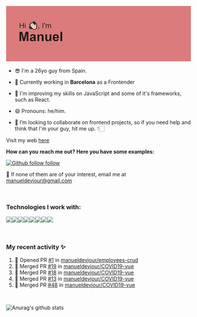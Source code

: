 <img src="https://github.com/manueldevjour/manueldevjour/blob/master/header.png?raw=true">


- 😎 I'm a 26yo guy from Spain.

- 🔭 Currently working in **Barcelona** as a Frontender

- 🌱 I'm improving my skills on JavaScript and some of it's frameworks, such as React.

- 😄 Pronouns: he/him.

- 👯 I’m looking to collaborate on frontend projects, so if you need help and think that I'm your guy, hit me up. 👇🏻

Visit my web [here]([here](https://manuelcerezo.vercel.app/))

**How can you reach me out? Here you have some examples:**

[![Github follow follow](https://img.shields.io/github/followers/manueldevjour?label=Follow&style=social)](https://www.github.com/manueldevjour)

:email: If none of them are of your interest, email me at manueldevjour@gmail.com

<br>


### **Technologies I work with:**

<img src="https://img.shields.io/badge/git%20-%23F05033.svg?&style=for-the-badge&logo=git&logoColor=white"/><img src="https://img.shields.io/badge/html5%20-%23E34F26.svg?&style=for-the-badge&logo=html5&logoColor=white"/><img src="https://img.shields.io/badge/css3%20-%231572B6.svg?&style=for-the-badge&logo=css3&logoColor=white"/><img src="https://img.shields.io/badge/javascript%20-%23323330.svg?&style=for-the-badge&logo=javascript&logoColor=%23F7DF1E"/><img src="https://img.shields.io/badge/typescript%20-%23007ACC.svg?&style=for-the-badge&logo=typescript&logoColor=white"/><img src="https://img.shields.io/badge/react%20-%2320232a.svg?&style=for-the-badge&logo=react&logoColor=%2361DAFB"/><img src="https://img.shields.io/badge/node.js%20-%2343853D.svg?&style=for-the-badge&logo=node.js&logoColor=white"/><img src="https://img.shields.io/badge/nestjs%20-%23E0234E.svg?&style=for-the-badge&logo=nestjs&logoColor=white" />


<br>

### My recent activity ✨

<!--START_SECTION:activity-->
1. 💪 Opened PR [#1](https://github.com/manueldevjour/employees-crud/pull/1) in [manueldevjour/employees-crud](https://github.com/manueldevjour/employees-crud)
2. 🎉 Merged PR [#19](https://github.com/manueldevjour/COVID19-vue/pull/19) in [manueldevjour/COVID19-vue](https://github.com/manueldevjour/COVID19-vue)
3. 🎉 Merged PR [#18](https://github.com/manueldevjour/COVID19-vue/pull/18) in [manueldevjour/COVID19-vue](https://github.com/manueldevjour/COVID19-vue)
4. 🎉 Merged PR [#13](https://github.com/manueldevjour/COVID19-vue/pull/13) in [manueldevjour/COVID19-vue](https://github.com/manueldevjour/COVID19-vue)
5. 🎉 Merged PR [#48](https://github.com/manueldevjour/COVID19-vue/pull/48) in [manueldevjour/COVID19-vue](https://github.com/manueldevjour/COVID19-vue)
<!--END_SECTION:activity-->


<br>

![Anurag's github stats](https://github-readme-stats.vercel.app/api?username=manueldevjour&show_icons=true&theme=dracula)
